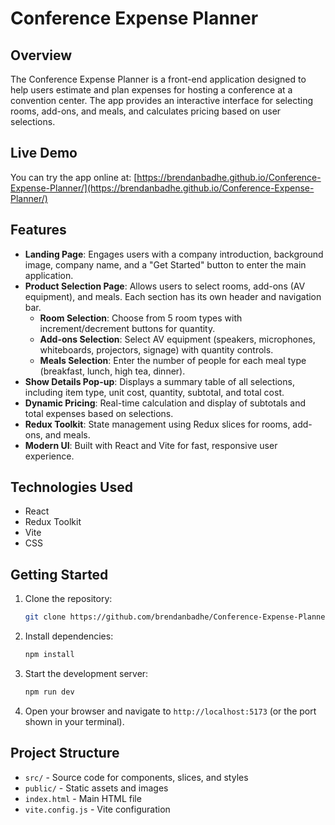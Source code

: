 # Conference Expense Planner

## Overview

The Conference Expense Planner is a front-end application designed to help users estimate and plan expenses for hosting a conference at a convention center. The app provides an interactive interface for selecting rooms, add-ons, and meals, and calculates pricing based on user selections.

## Live Demo

You can try the app online at: [https://brendanbadhe.github.io/Conference-Expense-Planner/](https://brendanbadhe.github.io/Conference-Expense-Planner/)

## Features

- **Landing Page**: Engages users with a company introduction, background image, company name, and a "Get Started" button to enter the main application.
- **Product Selection Page**: Allows users to select rooms, add-ons (AV equipment), and meals. Each section has its own header and navigation bar.
  - **Room Selection**: Choose from 5 room types with increment/decrement buttons for quantity.
  - **Add-ons Selection**: Select AV equipment (speakers, microphones, whiteboards, projectors, signage) with quantity controls.
  - **Meals Selection**: Enter the number of people for each meal type (breakfast, lunch, high tea, dinner).
- **Show Details Pop-up**: Displays a summary table of all selections, including item type, unit cost, quantity, subtotal, and total cost.
- **Dynamic Pricing**: Real-time calculation and display of subtotals and total expenses based on selections.
- **Redux Toolkit**: State management using Redux slices for rooms, add-ons, and meals.
- **Modern UI**: Built with React and Vite for fast, responsive user experience.

## Technologies Used

- React
- Redux Toolkit
- Vite
- CSS

## Getting Started

1. Clone the repository:

   ```sh
   git clone https://github.com/brendanbadhe/Conference-Expense-Planner.git
   ```

2. Install dependencies:

   ```sh
   npm install
   ```

3. Start the development server:

   ```sh
   npm run dev
   ```

4. Open your browser and navigate to `http://localhost:5173` (or the port shown in your terminal).

## Project Structure

- `src/` - Source code for components, slices, and styles
- `public/` - Static assets and images
- `index.html` - Main HTML file
- `vite.config.js` - Vite configuration
